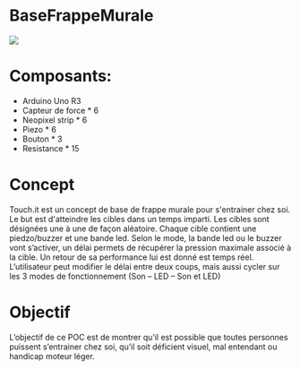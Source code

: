 # BaseFrappeMurale

![](Mighty_Amur2.png)

# Composants:

- Arduino Uno R3
- Capteur de force * 6
- Neopixel strip * 6
- Piezo * 6
- Bouton * 3
- Resistance * 15

# Concept

Touch.it est un concept de base de frappe murale pour s'entrainer chez soi. Le but est d'atteindre les cibles dans un temps imparti. Les cibles sont désignées une à une de façon aléatoire. Chaque cible contient une piedzo/buzzer et une bande led. Selon le mode, la bande led ou le buzzer vont s’activer, un délai permets de récupérer la pression maximale associé à la cible. Un retour de sa performance lui est donné est temps réel.
L’utilisateur peut modifier le délai entre deux coups, mais aussi cycler sur les 3 modes de fonctionnement (Son – LED – Son et LED) 

# Objectif
L’objectif de ce POC est de montrer qu’il est possible que toutes personnes puissent s’entrainer chez soi, qu’il soit déficient visuel, mal entendant ou handicap moteur léger.

